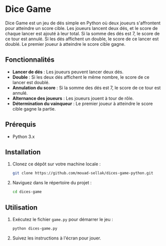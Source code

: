 # Dice Game

Dice Game est un jeu de dés simple en Python où deux joueurs s'affrontent pour atteindre un score cible. Les joueurs lancent deux dés, et le score de chaque lancer est ajouté à leur total. Si la somme des dés est 7, le score de ce tour est annulé. Si les dés affichent un double, le score de ce lancer est doublé. Le premier joueur à atteindre le score cible gagne.

## Fonctionnalités

- **Lancer de dés** : Les joueurs peuvent lancer deux dés.
- **Double** : Si les deux dés affichent le même nombre, le score de ce lancer est doublé.
- **Annulation du score** : Si la somme des dés est 7, le score de ce tour est annulé.
- **Alternance des joueurs** : Les joueurs jouent à tour de rôle.
- **Détermination du vainqueur** : Le premier joueur à atteindre le score cible gagne la partie.

## Prérequis

- Python 3.x

## Installation

1. Clonez ce dépôt sur votre machine locale :
    ```sh
    git clone https://github.com/mouad-sellak/dices-game-python.git
    ```

2. Naviguez dans le répertoire du projet :
    ```sh
    cd dices-game
    ```

## Utilisation

1. Exécutez le fichier `game.py` pour démarrer le jeu :
    ```sh
    python dices-game.py
    ```

2. Suivez les instructions à l'écran pour jouer.
